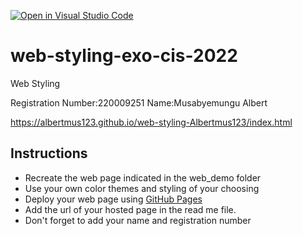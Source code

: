 [![Open in Visual Studio Code](https://classroom.github.com/assets/open-in-vscode-c66648af7eb3fe8bc4f294546bfd86ef473780cde1dea487d3c4ff354943c9ae.svg)](https://classroom.github.com/online_ide?assignment_repo_id=8139510&assignment_repo_type=AssignmentRepo)
# web-styling-exo-cis-2022
Web Styling

Registration Number:220009251 
Name:Musabyemungu Albert 

https://albertmus123.github.io/web-styling-Albertmus123/index.html 

## Instructions

- Recreate the web page indicated in the web_demo folder
- Use your own color themes and styling of your choosing
- Deploy your web page using [GitHub Pages](https://pages.github.com/)
- Add the url of your hosted page in the read me file.
- Don't forget to add your name and registration number
